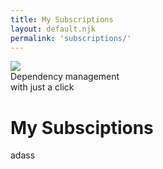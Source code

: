 ```yaml
---
title: My Subscriptions
layout: default.njk
permalink: 'subscriptions/'
---
```


<style>


</style>

<div class="logo-container">
  <img src="/img/logo.png" />
  <div id="slogan">Dependency management 
    <br /> with just a click
  </div>
</div>
<div class="container">
  <div id="header">
    <h1>My Subsciptions</h1>
    <div class="separator"></div>
  </div>
  <div id="content">
    adass
  </div>
  <div id="container-footer">
    <div class="separator"></div>
  </div>
</div>
